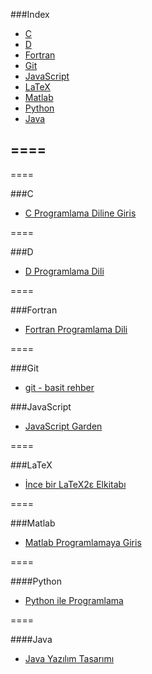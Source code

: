 ###Index
* [C](#c)
* [D](#d)
* [Fortran](#fortran)
* [Git](#git)
* [JavaScript](#javascript)
* [LaTeX](#latex)
* [Matlab](#matlab)
* [Python](#python)
* [Java](#java)

====
----
====

###C
* [C Programlama Diline Giris](http://www1.gantep.edu.tr/~bingul/c/index.php)

====

###D
* [D Programlama Dili](http://ddili.org/ders/d/D_Programlama_Dili.pdf)
 
====

###Fortran
* [Fortran Programlama Dili](http://www1.gantep.edu.tr/~bingul/f95/index.php)

====

###Git
* [git - basit rehber](http://rogerdudler.github.io/git-guide/index.tr.html)


###JavaScript
* [JavaScript Garden](http://bonsaiden.github.io/JavaScript-Garden/tr)

====

###LaTeX
* [İnce bir LaTeX2ε Elkitabı](http://www.ctan.org/tex-archive/info/lshort/turkish)
 
====

###Matlab
* [Matlab Programlamaya Giris](http://ismailari.com/blog/matlab-programlamaya-giris/)

====

####Python
* [Python ile Programlama](http://belgeler.istihza.com/py3/)

====

####Java
* [Java Yazılım Tasarımı](http://tdsoftware.net/2011/09/23/java-yazalim-tasarimi-kitabi-pdf/)
